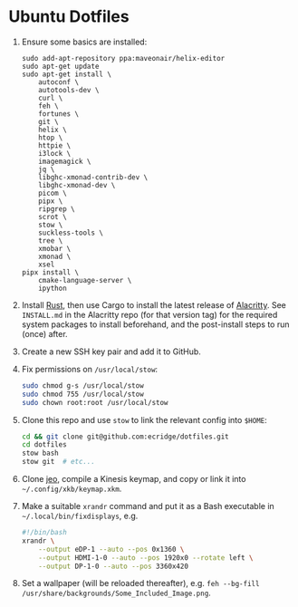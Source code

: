 # Ubuntu Dotfiles

1. Ensure some basics are installed:

   ```
   sudo add-apt-repository ppa:maveonair/helix-editor
   sudo apt-get update
   sudo apt-get install \
       autoconf \
       autotools-dev \
       curl \
       feh \
       fortunes \
       git \
       helix \
       htop \
       httpie \
       i3lock \
       imagemagick \
       jq \
       libghc-xmonad-contrib-dev \
       libghc-xmonad-dev \
       picom \
       pipx \
       ripgrep \
       scrot \
       stow \
       suckless-tools \
       tree \
       xmobar \
       xmonad \
       xsel
   pipx install \
       cmake-language-server \
       ipython
   ```

2. Install [Rust](https://rustup.rs/), then use Cargo to install the latest release of
   [Alacritty](https://github.com/alacritty/alacritty).  See `INSTALL.md` in the Alacritty repo (for that version tag)
   for the required system packages to install beforehand, and the post-install steps to run (once) after.

3. Create a new SSH key pair and add it to GitHub.

4. Fix permissions on `/usr/local/stow`:

   ```bash
   sudo chmod g-s /usr/local/stow
   sudo chmod 755 /usr/local/stow
   sudo chown root:root /usr/local/stow
   ```

5. Clone this repo and use `stow` to link the relevant config into `$HOME`:

   ```bash
   cd && git clone git@github.com:ecridge/dotfiles.git
   cd dotfiles
   stow bash
   stow git  # etc...
   ```

6. Clone [jeo](https://github.com/ecridge/jeo), compile a Kinesis keymap, and copy or link it into
   `~/.config/xkb/keymap.xkm`.

7. Make a suitable `xrandr` command and put it as a Bash executable in `~/.local/bin/fixdisplays`, e.g.

   ```bash
   #!/bin/bash
   xrandr \
       --output eDP-1 --auto --pos 0x1360 \
       --output HDMI-1-0 --auto --pos 1920x0 --rotate left \
       --output DP-1-0 --auto --pos 3360x420
   ```

8. Set a wallpaper (will be reloaded thereafter), e.g. `feh --bg-fill /usr/share/backgrounds/Some_Included_Image.png`.
